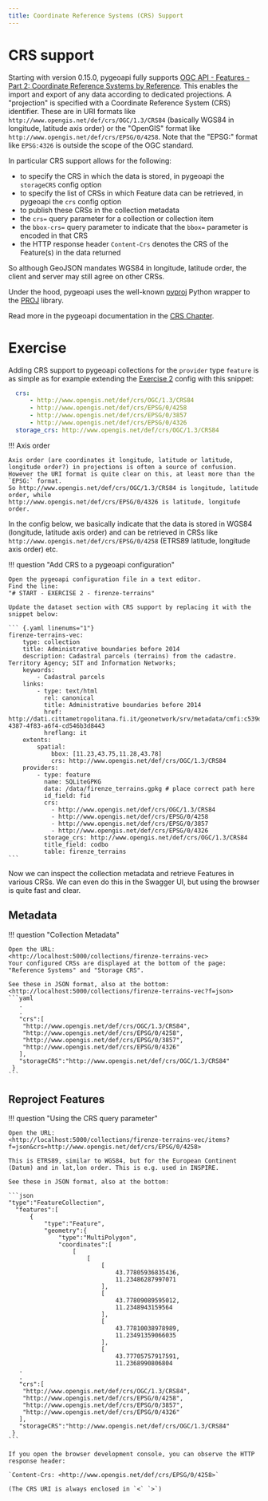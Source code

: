 ```yaml
---
title: Coordinate Reference Systems (CRS) Support
---
```


# CRS support

Starting with version 0.15.0, pygeoapi fully supports [OGC API - Features - Part 2: Coordinate Reference Systems by Reference](https://docs.opengeospatial.org/is/18-058r1/18-058r1.html).
This enables the import and export of any data according to dedicated projections.
A "projection" is specified with a Coordinate Reference System (CRS) identifier. These are in URI formats
like `http://www.opengis.net/def/crs/OGC/1.3/CRS84` (basically WGS84 in longitude, latitude axis order)
or the "OpenGIS" format like `http://www.opengis.net/def/crs/EPSG/0/4258`. Note that the "EPSG:" format like `EPSG:4326`
is outside the scope of the OGC standard.

In particular CRS support allows for the following:

- to specify the CRS in which the data is stored, in pygeoapi the `storageCRS` config option 
- to specify the list of CRSs in which Feature data can be retrieved, in pygeoapi the `crs` config option
- to publish these CRSs in the collection metadata
- the `crs=` query parameter for a collection or collection item
- the `bbox-crs=` query parameter to indicate that the `bbox=` parameter is encoded in that CRS
- the HTTP response header `Content-Crs` denotes the CRS of the Feature(s) in the data returned

So although GeoJSON mandates WGS84 in longitude, latitude order, the client and server may still agree
on other CRSs.

Under the hood, pygeoapi uses the well-known [pyproj](https://pyproj4.github.io/pyproj/stable) Python wrapper to the [PROJ](https://proj.org) library.
                                                                                               
Read more in the pygeoapi documentation in the [CRS Chapter](https://docs.pygeoapi.io/en/latest/crs.html).

# Exercise

Adding CRS support to pygeoapi collections for the `provider` type `feature` is as simple as
for example extending the [Exercise 2](../publishing/ogcapi-features.md) config with this snippet:

```yaml
  crs:
      - http://www.opengis.net/def/crs/OGC/1.3/CRS84
      - http://www.opengis.net/def/crs/EPSG/0/4258
      - http://www.opengis.net/def/crs/EPSG/0/3857
      - http://www.opengis.net/def/crs/EPSG/0/4326
  storage_crs: http://www.opengis.net/def/crs/OGC/1.3/CRS84
```


!!! Axis order

    Axis order (are coordinates it longitude, latitude or latitude, longitude order?) in projections is often a source of confusion. 
    However the URI format is quite clear on this, at least more than the `EPSG:` format.
    So http://www.opengis.net/def/crs/OGC/1.3/CRS84 is longitude, latitude order, while
    http://www.opengis.net/def/crs/EPSG/0/4326 is latitude, longitude order.
    
 
In the config below, we basically indicate that the data is stored in WGS84 (longitude, latitude axis order) and can be retrieved
in CRSs like `http://www.opengis.net/def/crs/EPSG/0/4258` (ETRS89 latitude, longitude axis order) etc.

!!! question "Add CRS to a pygeoapi configuration"

    Open the pygeoapi configuration file in a text editor.
    Find the line: 
    "# START - EXERCISE 2 - firenze-terrains" 

    Update the dataset section with CRS support by replacing it with the snippet below:

    ``` {.yaml linenums="1"}
    firenze-terrains-vec:
        type: collection
        title: Administrative boundaries before 2014
        description: Cadastral parcels (terrains) from the cadastre. Territory Agency; SIT and Information Networks;
        keywords:
            - Cadastral parcels
        links:
            - type: text/html
              rel: canonical
              title: Administrative boundaries before 2014
              href: http://dati.cittametropolitana.fi.it/geonetwork/srv/metadata/cmfi:c539d359-4387-4f83-a6f4-cd546b3d8443
              hreflang: it
        extents:
            spatial:
                bbox: [11.23,43.75,11.28,43.78]
                crs: http://www.opengis.net/def/crs/OGC/1.3/CRS84
        providers:
            - type: feature
              name: SQLiteGPKG
              data: /data/firenze_terrains.gpkg # place correct path here
              id_field: fid
              crs:
                - http://www.opengis.net/def/crs/OGC/1.3/CRS84
                - http://www.opengis.net/def/crs/EPSG/0/4258
                - http://www.opengis.net/def/crs/EPSG/0/3857
                - http://www.opengis.net/def/crs/EPSG/0/4326
              storage_crs: http://www.opengis.net/def/crs/OGC/1.3/CRS84
              title_field: codbo
              table: firenze_terrains
    ```
 
Now we can inspect the collection metadata and retrieve Features in various CRSs.
We can even do this in the Swagger UI, but using the browser is quite fast and clear.

## Metadata

!!! question "Collection Metadata"

    Open the URL: 
    <http://localhost:5000/collections/firenze-terrains-vec>
    Your configured CRSs are displayed at the bottom of the page: "Reference Systems" and "Storage CRS".
    
    See these in JSON format, also at the bottom: 
    <http://localhost:5000/collections/firenze-terrains-vec?f=json>
    ```yaml
       .
       .
       "crs":[
        "http://www.opengis.net/def/crs/OGC/1.3/CRS84",
        "http://www.opengis.net/def/crs/EPSG/0/4258",
        "http://www.opengis.net/def/crs/EPSG/0/3857",
        "http://www.opengis.net/def/crs/EPSG/0/4326"
       ],
       "storageCRS":"http://www.opengis.net/def/crs/OGC/1.3/CRS84"
     }
    ```

## Reproject Features

!!! question "Using the CRS query parameter"

    Open the URL: 
    <http://localhost:5000/collections/firenze-terrains-vec/items?f=json&crs=http://www.opengis.net/def/crs/EPSG/0/4258>

    This is ETRS89, similar to WGS84, but for the European Continent (Datum) and in lat,lon order. This is e.g. used in INSPIRE.

    See these in JSON format, also at the bottom:

    ```json
    "type":"FeatureCollection",
      "features":[
          {
              "type":"Feature",
              "geometry":{
                  "type":"MultiPolygon",
                  "coordinates":[
                      [
                          [
                              [
                                  43.77805936835436,
                                  11.23486287997071
                              ],
                              [
                                  43.77809089595012,
                                  11.2348943159564
                              ],
                              [
                                  43.77810038978989,
                                  11.23491359066035
                              ],
                              [
                                  43.77705757917591,
                                  11.2368990806804
       .
       .
       "crs":[
        "http://www.opengis.net/def/crs/OGC/1.3/CRS84",
        "http://www.opengis.net/def/crs/EPSG/0/4258",
        "http://www.opengis.net/def/crs/EPSG/0/3857",
        "http://www.opengis.net/def/crs/EPSG/0/4326"
       ],
       "storageCRS":"http://www.opengis.net/def/crs/OGC/1.3/CRS84"
     }
    ```

    If you open the browser development console, you can observe the HTTP response header:

    `Content-Crs: <http://www.opengis.net/def/crs/EPSG/0/4258>`

    (The CRS URI is always enclosed in `<` `>`)
